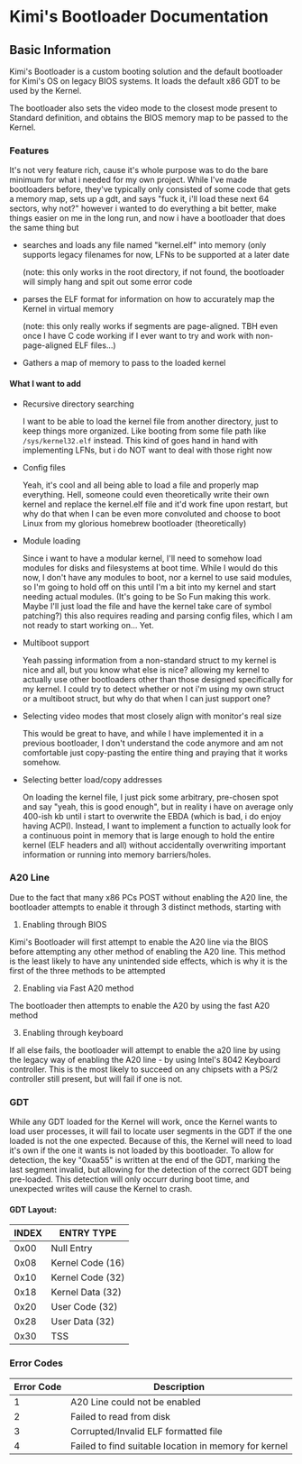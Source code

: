 # Kimi's Bootloader Documentation

## Basic Information

Kimi's Bootloader is a custom booting solution and the default bootloader for Kimi's OS on legacy BIOS systems. It loads the default x86 GDT to be used by the Kernel.

The bootloader also sets the video mode to the closest mode present to Standard definition, and obtains the BIOS memory map to be passed to the Kernel. 

### Features

It's not very feature rich, cause it's whole purpose was to do the bare minimum for what i needed for my own project. While I've made bootloaders before, they've typically only consisted of some code that gets a memory map, sets up a gdt, and says "fuck it, i'll load these next 64 sectors, why not?" however i wanted to do everything a bit better, make things easier on me in the long run, and now i have a bootloader that does the same thing but

- searches and loads any file named "kernel.elf" into memory (only supports legacy filenames for now, LFNs to be supported at a later date

	(note: this only works in the root directory, if not found, the bootloader will simply hang and spit out some error code
- parses the ELF format for information on how to accurately map the Kernel in virtual memory

	(note: this only really works if segments are page-aligned. TBH even once I have C code working if I ever want to try and work with non-page-aligned ELF files...)

- Gathers a map of memory to pass to the loaded kernel

#### What I want to add

- Recursive directory searching

	I want to be able to load the kernel file from another directory, just to keep things more organized. Like booting from some file path like `/sys/kernel32.elf` instead. This kind of goes hand in hand with implementing LFNs, but i do NOT want to deal with those right now

- Config files
	
	Yeah, it's cool and all being able to load a file and properly map everything. Hell, someone could even theoretically write their own kernel and replace the kernel.elf file and it'd work fine upon restart, but why do that when I can be even more convoluted and choose to boot Linux from my glorious homebrew bootloader (theoretically)

- Module loading

	Since i want to have a modular kernel, I'll need to somehow load modules for disks and filesystems at boot time. While I would do this now, I don't have any modules to boot, nor a kernel to use said modules, so I'm going to hold off on this until I'm a bit into my kernel and start needing actual modules. (It's going to be So Fun making this work. Maybe I'll just load the file and have the kernel take care of symbol patching?) this also requires reading and parsing config files, which I am not ready to start working on... Yet. 

- Multiboot support

	Yeah passing information from a non-standard struct to my kernel is nice and all, but you know what else is nice? allowing my kernel to actually use other bootloaders other than those designed specifically for my kernel. I could try to detect whether or not i'm using my own struct or a multiboot struct, but why do that when I can just support one?

- Selecting video modes that most closely align with monitor's real size

	This would be great to have, and while I have implemented it in a previous bootloader, I don't understand the code anymore and am not comfortable just copy-pasting the entire thing and praying that it works somehow.

- Selecting better load/copy addresses

	On loading the kernel file, I just pick some arbitrary, pre-chosen spot and say "yeah, this is good enough", but in reality i have on average only 400-ish kb until i start to overwrite the EBDA (which is bad, i do enjoy having ACPI). Instead, I want to implement a function to actually look for a continuous point in memory that is large enough to hold the entire kernel (ELF headers and all) without accidentally overwriting important information or running into memory barriers/holes.

### A20 Line

Due to the fact that many x86 PCs POST without enabling the A20 line, the bootloader attempts to enable it through 3 distinct methods, starting with 

1. Enabling through BIOS

Kimi's Bootloader will first attempt to enable the A20 line via the BIOS before attempting any other method of enabling the A20 line. This method is the least likely to have any unintended side effects, which is why it is the first of the three methods to be attempted

2. Enabling via Fast A20 method

The bootloader then attempts to enable the A20 by using the fast A20 method

3. Enabling through keyboard

If all else fails, the bootloader will attempt to enable the a20 line by using the legacy way of enabling the A20 line - by using Intel's 8042 Keyboard controller. This is the most likely to succeed on any chipsets with a PS/2 controller still present, but will fail if one is not. 

### GDT

While any GDT loaded for the Kernel will work, once the Kernel wants to load user processes, it will fail to locate user segments in the GDT if the one loaded is not the one expected. Because of this, the Kernel will need to load it's own if the one it wants is not loaded by this bootloader. To allow for detection, the key "0xaa55" is written at the end of the GDT, marking the last segment invalid, but allowing for the detection of the correct GDT being pre-loaded. This detection will only occurr during boot time, and unexpected writes will cause the Kernel to crash.

#### GDT Layout:
|INDEX|ENTRY TYPE|
|-----|----------|
|0x00 |Null Entry|
|0x08 |Kernel Code (16)|
|0x10 |Kernel Code (32)|
|0x18 |Kernel Data (32)|
|0x20 |User Code (32)  |
|0x28 |User Data (32)  |
|0x30 |TSS			   |

### Error Codes

|Error Code|Description|
|----------|-----------|
|1         |A20 Line could not be enabled|
|2|Failed to read from disk|
|3|Corrupted/Invalid ELF formatted file|
|4|Failed to find suitable location in memory for kernel|